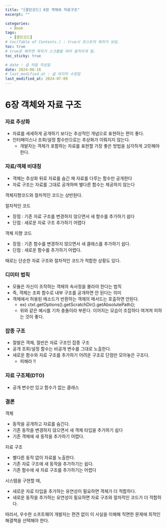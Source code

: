 ```yaml
---
title: "[클린코드] 6장 객체와 자료구조"
excerpt: ""

categories:
  - Book
tags:
  - [클린코드]
# toc(Table of Contents.) : true시 포스트의 목차가 보임.
toc: true
# true로 해주면 목차가 스크롤을 따라 움직이게 됨.
toc_sticky: true

# date : 글 처음 작성일
date: 2024-06-16
# last_modified_at : 글 마지막 수정일
last_modified_at: 2024-07-09
---
```


# 6장 객체와 자료 구조

### 자료 추상화

- 자료를 세세하게 공개하기 보다는 추상적인 개념으로 표현하는 편이 좋다.
- 인터페이스나 조회/설정 함수만으로는 추상화가 이뤄지지 않는다.
  - 개발자는 객체가 포함하는 자료를 표현할 가장 좋은 방법을 심각하게 고민해야 한다.

### 자료/객체 비대칭

- 객체는 추상화 뒤로 자료를 숨긴 채 자료를 다루는 함수만 공개한다
- 자료 구조는 자료를 그대로 공개하며 별다른 함수는 제공하지 않는다

객체지향코드와 절차적인 코드는 상반된다.

절차적인 코드

- 장점 : 기존 자료 구조를 변경하지 않으면서 새 함수를 추가하기 쉽다
- 단점 : 새로운 자료 구조 추가하기 어렵다

객체 지향 코드

- 장점 : 기존 함수를 변경하지 않으면서 새 클래스를 추가하기 쉽다.
- 단점 : 새로운 함수를 추가하기 어렵다.

때로는 단순한 자료 구조와 절차적인 코드가 적합한 상황도 있다.

### 디미터 법칙

- 모듈은 자신이 조작하는 객체의 속사정을 몰라야 한다는 법칙
- 즉, 객체는 조회 함수로 내부 구조를 공개하면 안 된다는 의미
- 객체에서 허용된 메소드가 반환하는 객체의 메서드는 호출하면 안된다.
  - ex) ctxt.getOptions().getScratchDir().getAbsolutePath();
  - 위와 같은 예시를 기차 충돌이라 부른다. 이어지는 모습이 조잡하다 여겨져 피하는 것이 좋다.

### 잡종 구조

- 절발은 객체, 절반은 자료 구조인 잡종 구조
- 공개 조회/설정 함수는 비공개 변수를 그대로 노출한다.
- 새로운 함수와 자료 구조를 추가하기 어려운 구조로 단점만 모아놓은 구조다.
  - 피해라 !!

### 자료 구조체(DTO)

- 공개 변수만 있고 함수가 없는 클래스

### 결론

객체

- 동작을 공개하고 자료를 숨긴다.
- 기존 동작을 변경하지 않으면서 새 객체 타입을 추가하기 쉽다
- 기존 객체에 새 동작을 추가하기 어렵다.

자료 구조

- 별다른 동작 없이 자료를 노출한다.
- 기존 자료 구조에 새 동작을 추가하기는 쉽다.
- 기존 함수에 새 자료 구조를 추가하기는 어렵다

시스템을 구현할 때,

- 새로운 자료 타입을 추가하는 유연성이 필요하면 객체가 더 적합하다.
- 새로운 동작을 추가하는 유연성이 필요하면 자료 구조와 절차적인 코드가 더 적합하다.

따라서, 우수한 소프트웨어 개발자는 편견 없이 이 사실을 이해해 직면한 문제에 최적인 해결책을 선택해야 한다.

